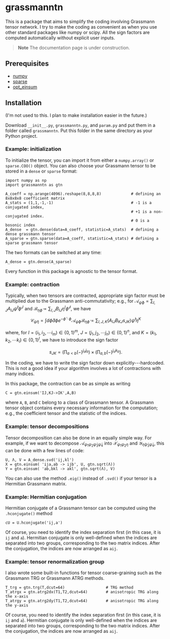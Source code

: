 # grassmanntn
This is a package that aims to simplify the coding involving Grassmann tensor network.
I try to make the coding as convenient as when you use other standard packages like numpy or scipy.
All the sign factors are computed automatically without explicit user inputs.

> **Note**
> The documentation page is under construction.

## Prerequisites

- [numpy](https://numpy.org/doc/stable/index.html)
- [sparse](https://sparse.pydata.org/en/stable/)
- [opt_einsum](https://optimized-einsum.readthedocs.io/en/stable/)

## Installation
(I'm not used to this. I plan to make installation easier in the future.)

Download `__init__.py`, `grassmanntn.py`, and `param.py` and put them in a folder called `grassmanntn`. Put this folder in the same directory as your Python project.

### Example: initialization
To initialize the tensor, you can import it from either a `numpy.array()` or `sparse.COO()` object. You can also choose your Grassmann tensor to be stored in a `dense` or `sparse` format:

```
import numpy as np
import grassmanntn as gtn

A_coeff = np.arange(4096).reshape(8,8,8,8)             # defining an 8x8x8x8 coefficient matrix
A_stats = (1,1,-1,-1)                                  # -1 is a conjugated index,
                                                       # +1 is a non-conjugated index.
                                                       # 0 is a bosonic index
A_dense  = gtn.dense(data=A_coeff, statistic=A_stats)  # defining a dense grassmann tensor
A_sparse = gtn.sparse(data=A_coeff, statistic=A_stats) # defining a sparse grassmann tensor
```
The two formats can be switched at any time:
```
A_dense = gtn.dense(A_sparse)
```
Every function in this package is agnostic to the tensor format.

### Example: contraction
Typically, when two tensors are contracted, appropriate sign factor must be multiplied due to the Grassmann anti-commutativity; e.g.,
for $`\mathcal{A}_{\bar\psi\phi}=\sum_{I,J}A_{IJ}\bar\psi^I\phi^J`$ and $`\mathcal{B}_{\eta\bar\phi}=\sum_{I,J}B_{IJ}\eta^I\bar\phi^J`$, we have
```math
\mathcal{C}_{\bar\psi\eta}=\int d\bar\phi d\phi e^{-\bar\phi\cdot\phi}\mathcal{A}_{\bar\psi\phi}\mathcal{B}_{\eta\bar\phi}=\sum_{I,J,K}(A_{IJ}B_{KJ}s_{JK})\bar\psi^I\eta^K
```
where, for $`I=(i_1,i_2,\cdots i_m)\in\{0,1\}^m`$, $`J=(j_1,j_2,\cdots j_n)\in\{0,1\}^n`$, and $`K=(k_1,k_2,\cdots k_l)\in\{0,1\}^l`$, we have to introduce the sign factor
```math
s_{JK}=\left(\prod_{a < b}(-)^{j_aj_b}\right)\times\left(\prod_{a,b}(-)^{j_ak_b}\right).
```

In the coding, we have to write the sign factor down explicitly---hardcoded. This is not a good idea if your algorithm involves a lot of contractions with many indices.

In this package, the contraction can be as simple as writing
```
C = gtn.einsum('IJ,KJ->IK',A,B)
```
where `A`, `B`, and `C` belong to a class of Grassmann tensor. A Grassmann tensor object contains every necessary information for the computation; e.g., the coefficient tensor and the statistic of the indices.

### Example: tensor decompositions
Tensor decomposition can also be done in an equally simple way. For example, if we want to decompose $`\mathcal{A}_{\psi_1\psi_2\bar\psi_3\bar\psi_4}`$ into $`\mathcal{X}_{\psi_1\psi_2\eta}`$ and $`\mathcal{Y}_{\bar\eta\bar\psi_3\bar\psi_4}`$, this can be done with a few lines of code:
```
U, Λ, V = A_dense.svd('ij,kl')
X = gtn.einsum( 'ija,ab -> ijb', U, gtn.sqrt(Λ))
Y = gtn.einsum( 'ab,bkl -> akl', gtn.sqrt(Λ), V)
```
You can also use the method `.eig()` instead of `.svd()` if your tensor is a Hermitian Grassmann matrix.

### Example: Hermitian conjugation
Hermitian conjugate of a Grassmann tensor can be computed using the `.hconjugate()` method
```
cU = U.hconjugate('ij,a')
```
Of course, you need to identify the index separation first (in this case, it is `ij` and `a`). Hermitian conjugate is only well-defined when the indices are separated into two groups, corresponding to the two matrix indices.
After the conjugation, the indices are now arranged as `aij`.

### Example: tensor renormalization group
I also wrote some built-in functions for tensor coarse-graining such as the Grassmann TRG or Grassmann ATRG methods.
```
T_trg = gtn.trg(T,dcut=64)                  # TRG method
T_atrgx = gtn.atrg2dx(T1,T2,dcut=64)        # anisotropic TRG along the x-axis
T_atrgy = gtn.atrg2dy(T1,T2,dcut=64)        # anisotropic TRG along the y-axis
```
Of course, you need to identify the index separation first (in this case, it is `ij` and `a`). Hermitian conjugate is only well-defined when the indices are separated into two groups, corresponding to the two matrix indices.
After the conjugation, the indices are now arranged as `aij`.

